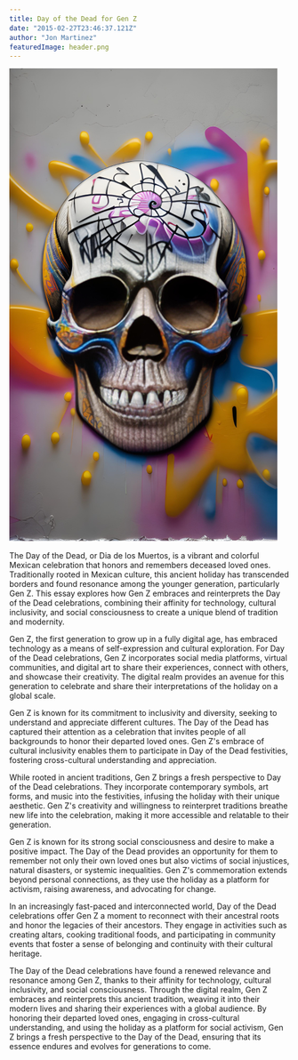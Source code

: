 ```yaml
---
title: Day of the Dead for Gen Z
date: "2015-02-27T23:46:37.121Z"
author: "Jon Martinez"
featuredImage: header.png
---
```



![Day of the Dead Skull](header.png)

The Day of the Dead, or Dia de los Muertos, is a vibrant and colorful Mexican celebration that honors and remembers deceased loved ones. Traditionally rooted in Mexican culture, this ancient holiday has transcended borders and found resonance among the younger generation, particularly Gen Z. This essay explores how Gen Z embraces and reinterprets the Day of the Dead celebrations, combining their affinity for technology, cultural inclusivity, and social consciousness to create a unique blend of tradition and modernity.

Gen Z, the first generation to grow up in a fully digital age, has embraced technology as a means of self-expression and cultural exploration. For Day of the Dead celebrations, Gen Z incorporates social media platforms, virtual communities, and digital art to share their experiences, connect with others, and showcase their creativity. The digital realm provides an avenue for this generation to celebrate and share their interpretations of the holiday on a global scale.

Gen Z is known for its commitment to inclusivity and diversity, seeking to understand and appreciate different cultures. The Day of the Dead has captured their attention as a celebration that invites people of all backgrounds to honor their departed loved ones. Gen Z's embrace of cultural inclusivity enables them to participate in Day of the Dead festivities, fostering cross-cultural understanding and appreciation.

While rooted in ancient traditions, Gen Z brings a fresh perspective to Day of the Dead celebrations. They incorporate contemporary symbols, art forms, and music into the festivities, infusing the holiday with their unique aesthetic. Gen Z's creativity and willingness to reinterpret traditions breathe new life into the celebration, making it more accessible and relatable to their generation.

Gen Z is known for its strong social consciousness and desire to make a positive impact. The Day of the Dead provides an opportunity for them to remember not only their own loved ones but also victims of social injustices, natural disasters, or systemic inequalities. Gen Z's commemoration extends beyond personal connections, as they use the holiday as a platform for activism, raising awareness, and advocating for change.

In an increasingly fast-paced and interconnected world, Day of the Dead celebrations offer Gen Z a moment to reconnect with their ancestral roots and honor the legacies of their ancestors. They engage in activities such as creating altars, cooking traditional foods, and participating in community events that foster a sense of belonging and continuity with their cultural heritage.

The Day of the Dead celebrations have found a renewed relevance and resonance among Gen Z, thanks to their affinity for technology, cultural inclusivity, and social consciousness. Through the digital realm, Gen Z embraces and reinterprets this ancient tradition, weaving it into their modern lives and sharing their experiences with a global audience. By honoring their departed loved ones, engaging in cross-cultural understanding, and using the holiday as a platform for social activism, Gen Z brings a fresh perspective to the Day of the Dead, ensuring that its essence endures and evolves for generations to come.